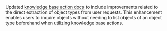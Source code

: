 Updated [knowledge base action docs](https://github.com/RasaHQ/rasa/blob/main/docs/docs/action-server/knowledge-base-actions.mdx) to include improvements related to the direct extraction of object types from user requests. This enhancement enables users to inquire objects without needing to list objects of an object type beforehand when utilizing knowledge base actions. 
